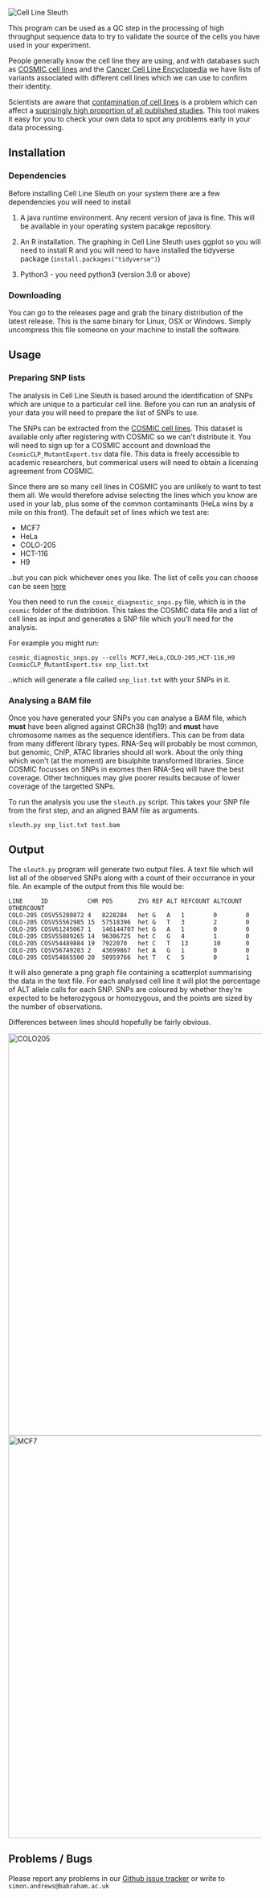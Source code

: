 ![Cell Line Sleuth](https://raw.githubusercontent.com/s-andrews/celllinesleuth/master/logo/cell_line_sleuth_600.png)

This program can be used as a QC step in the processing of high throughput sequence data to try to validate the source of the cells you have used in your experiment.

People generally know the cell line they are using, and with databases such as [COSMIC cell lines](https://cancer.sanger.ac.uk/cell_lines) and the [Cancer Cell Line Encyclopedia](https://portals.broadinstitute.org/ccle) we have lists of variants associated with different cell lines which we can use to confirm their identity.

Scientists are aware that [contamination of cell lines](https://www.ncbi.nlm.nih.gov/pmc/articles/PMC6015957/) is a problem which can affect a [suprisingly high proportion of all published studies](https://www.statnews.com/2016/07/21/studies-wrong-cells/).  This tool makes it easy for you to check your own data to spot any problems early in your data processing.

## Installation

### Dependencies
Before installing Cell Line Sleuth on your system there are a few dependencies you will need to install

1. A java runtime environment.  Any recent version of java is fine.  This will be available in your operating system pacakge repository.

2. An R installation.  The graphing in Cell Line Sleuth uses ggplot so you will need to install R and you will need to have installed the tidyverse package (```install.packages("tidyverse")```)

3. Python3 - you need python3 (version 3.6 or above)

### Downloading
You can go to the releases page and grab the binary distribution of the latest release.  This is the same binary for Linux, OSX or Windows.  Simply uncompress this file someone on your machine to install the software.


## Usage

### Preparing SNP lists
The analysis in Cell Line Sleuth is based around the identification of SNPs which are unique to a particular cell line.  Before you can run an analysis of your data you will need to prepare the list of SNPs to use.

The SNPs can be extracted from the [COSMIC cell lines](https://cancer.sanger.ac.uk/cell_lines).  This dataset is available only after registering with COSMIC so we can't distribute it.  You will need to sign up for a COSMIC account and download the ```CosmicCLP_MutantExport.tsv``` data file.  This data is freely accessible to academic researchers, but commerical users will need to obtain a licensing agreement from COSMIC.

Since there are so many cell lines in COSMIC you are unlikely to want to test them all.  We would therefore advise selecting the lines which you know are used in your lab, plus some of the common contaminants (HeLa wins by a mile on this front).  The default set of lines which we test are:

* MCF7
* HeLa
* COLO-205
* HCT-116
* H9

..but you can pick whichever ones you like.  The list of cells you can choose can be seen [here](https://cancer.sanger.ac.uk/cell_lines/cbrowse/all)

You then need to run the ```cosmic_diagnostic_snps.py``` file, which is in the ```cosmic``` folder of the distribtion.  This takes the COSMIC data file and a list of cell lines as input and generates a SNP file which you'll need for the analysis.

For example you might run:

```cosmic_diagnostic_snps.py --cells MCF7,HeLa,COLO-205,HCT-116,H9 CosmicCLP_MutantExport.tsv snp_list.txt```

..which will generate a file called ```snp_list.txt``` with your SNPs in it.

### Analysing a BAM file
Once you have generated your SNPs you can analyse a BAM file, which __must__ have been aligned against GRCh38 (hg19) and __must__ have chromosome names as the sequence identifiers.  This can be from data from many different library types.  RNA-Seq will probably be most common, but genomic, ChIP, ATAC libraries should all work.  About the only thing which won't (at the moment) are bisulphite transformed libraries.  Since COSMIC focusses on SNPs in exomes then RNA-Seq will have the best coverage.  Other techniques may give poorer results because of lower coverage of the targetted SNPs.

To run the analysis you use the ```sleuth.py``` script.  This takes your SNP file from the first step, and an aligned BAM file as arguments.

```sleuth.py snp_list.txt test.bam```

## Output
The ```sleuth.py``` program will generate two output files.  A text file which will list all of the observed SNPs along with a count of their occurrance in your file.  An example of the output from this file would be:

```
LINE     ID           CHR POS       ZYG REF ALT REFCOUNT ALTCOUNT OTHERCOUNT
COLO-205 COSV55280872 4   8228284   het G   A   1        0        0
COLO-205 COSV55562985 15  57518396  het G   T   3        2        0
COLO-205 COSV61245067 1   146144707 het G   A   1        0        0
COLO-205 COSV55889265 14  96306725  het C   G   4        1        0
COLO-205 COSV54489884 19  7922070   het C   T   13       10       0
COLO-205 COSV56749283 2   43699867  het A   G   1        0        0
COLO-205 COSV54865500 20  50959766  het T   C   5        0        1
```
It will also generate a png graph file containing a scatterplot summarising the data in the text file.  For each analysed cell line it will plot the percentage of ALT allele calls for each SNP.  SNPs are coloured by whether they're expected to be heterozygous or homozygous, and the points are sized by the number of observations.

Differences between lines should hopefully be fairly obvious.

<img src="https://raw.githubusercontent.com/s-andrews/celllinesleuth/master/examples/COLO205_sleuth.png" alt="COLO205" width="800"/>

<img src="https://raw.githubusercontent.com/s-andrews/celllinesleuth/master/examples/MCF7_sleuth.png" alt="MCF7" width="800"/>


## Problems / Bugs
Please report any problems in our [Github issue tracker](https://github.com/s-andrews/celllinesleuth/issues) or write to ```simon.andrews@babraham.ac.uk```



